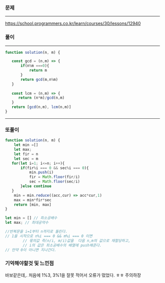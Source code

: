 ### 문제
---
https://school.programmers.co.kr/learn/courses/30/lessons/12940

### 풀이
----
```jsx
function solution(n, m) {

   const gcd = (n,m) => {
       if(n%m ===0){
           return m
       }
       return gcd(m,n%m)
   }
   
   const lcm = (n,m) => {
      return (n*m)/gcd(n,m)
   }
   return [gcd(n,m), lcm(n,m)]
}
```


---
### 또풀이
```jsx
function solution(n, m) {
    let min =[]
    let max;
    let fir = n
    let sec = m
   for(let i=1; i<=n; i++){
       if(fir%i === 0 && sec%i === 0){
           min.push(i)
           fir = Math.floor(fir/i)
           sec = Math.floor(sec/i)
       }else continue
   }
    min = min.reduce((acc,cur) => acc*cur,1)
    max = min*fir*sec
    return [min, max]
}
```
```jsx
let min = [] // 최소공배수
let max; // 최대공약수

//반복문을 i=1부터 n까지로 돌린다.
// 1을 시작으로 n%i === 0 && m%i === 0 이면 
		// 몫의값 즉(n/i, m/i)값을  다음 n,m의 값으로 재할당하고,
		// i의 값은 최소공배수의 배열에 push해준다.
// 만약 0이 아니면 지나간다.
```
### 기억해야할것 및 느낀점
바보같은데,.
처음에 1%3, 3%1을 잘못 적어서 오류가 떴었다. ㅎㅎ 
주의하장
